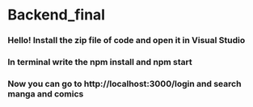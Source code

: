 # Backend_final
### Hello! Install the zip file of code and open it in Visual Studio
### In terminal write the npm install and npm start
### Now you can go to http://localhost:3000/login and search manga and comics
